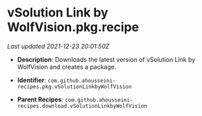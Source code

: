 # vSolution Link by WolfVision.pkg.recipe

_Last updated 2021-12-23 20:01:50Z_

- **Description**: Downloads the latest version of vSolution Link by WolfVision and creates a package.

- **Identifier**: `com.github.ahousseini-recipes.pkg.vSolutionLinkbyWolfVision`

- **Parent Recipes**: `com.github.ahousseini-recipes.download.vSolutionLinkbyWolfVision`
